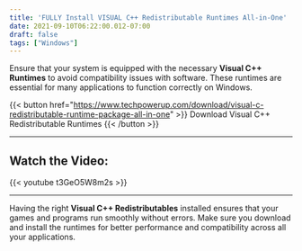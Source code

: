 ```yaml
---
title: 'FULLY Install VISUAL C++ Redistributable Runtimes All-in-One'
date: 2021-09-10T06:22:00.012-07:00
draft: false 
tags: ["Windows"]
---
```



Ensure that your system is equipped with the necessary **Visual C++ Runtimes** to avoid compatibility issues with software. These runtimes are essential for many applications to function correctly on Windows.

{{< button href="https://www.techpowerup.com/download/visual-c-redistributable-runtime-package-all-in-one" >}}
Download Visual C++ Redistributable Runtimes
{{< /button >}}


---

## Watch the Video:
{{< youtube t3GeO5W8m2s >}}

---

Having the right **Visual C++ Redistributables** installed ensures that your games and programs run smoothly without errors. Make sure you download and install the runtimes for better performance and compatibility across all your applications.
